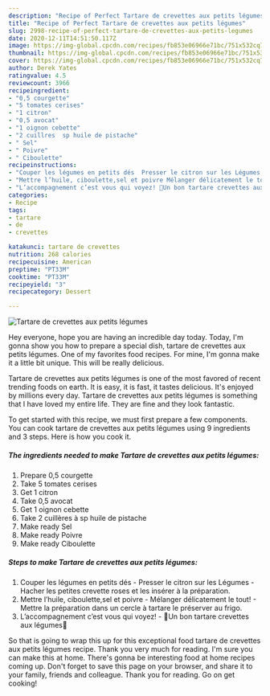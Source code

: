 ```yaml
---
description: "Recipe of Perfect Tartare de crevettes aux petits légumes"
title: "Recipe of Perfect Tartare de crevettes aux petits légumes"
slug: 2998-recipe-of-perfect-tartare-de-crevettes-aux-petits-legumes
date: 2020-12-11T14:51:50.117Z
image: https://img-global.cpcdn.com/recipes/fb853e06966e71bc/751x532cq70/tartare-de-crevettes-aux-petits-legumes-photo-principale-de-la-recette.jpg
thumbnail: https://img-global.cpcdn.com/recipes/fb853e06966e71bc/751x532cq70/tartare-de-crevettes-aux-petits-legumes-photo-principale-de-la-recette.jpg
cover: https://img-global.cpcdn.com/recipes/fb853e06966e71bc/751x532cq70/tartare-de-crevettes-aux-petits-legumes-photo-principale-de-la-recette.jpg
author: Derek Yates
ratingvalue: 4.5
reviewcount: 3966
recipeingredient:
- "0,5 courgette"
- "5 tomates cerises"
- "1 citron"
- "0,5 avocat"
- "1 oignon cebette"
- "2 cuillres  sp huile de pistache"
- " Sel"
- " Poivre"
- " Ciboulette"
recipeinstructions:
- "Couper les légumes en petits dés  Presser le citron sur les Légumes Hacher les petites crevette roses et les insérer à la préparation."
- "Mettre l’huile, ciboulette,sel et poivre Mélanger délicatement le tout!  Mettre la préparation dans un cercle à tartare le préserver au frigo."
- "L’accompagnement c’est vous qui voyez! 🍃Un bon tartare crevettes aux légumes🍃"
categories:
- Recipe
tags:
- tartare
- de
- crevettes

katakunci: tartare de crevettes 
nutrition: 268 calories
recipecuisine: American
preptime: "PT33M"
cooktime: "PT33M"
recipeyield: "3"
recipecategory: Dessert

---
```



![Tartare de crevettes aux petits légumes](https://img-global.cpcdn.com/recipes/fb853e06966e71bc/751x532cq70/tartare-de-crevettes-aux-petits-legumes-photo-principale-de-la-recette.jpg)

Hey everyone, hope you are having an incredible day today. Today, I'm gonna show you how to prepare a special dish, tartare de crevettes aux petits légumes. One of my favorites food recipes. For mine, I'm gonna make it a little bit unique. This will be really delicious.

Tartare de crevettes aux petits légumes is one of the most favored of recent trending foods on earth. It is easy, it is fast, it tastes delicious. It's enjoyed by millions every day. Tartare de crevettes aux petits légumes is something that I have loved my entire life. They are fine and they look fantastic.




To get started with this recipe, we must first prepare a few components. You can cook tartare de crevettes aux petits légumes using 9 ingredients and 3 steps. Here is how you cook it.

<!--inarticleads1-->

##### The ingredients needed to make Tartare de crevettes aux petits légumes:

1. Prepare 0,5 courgette
1. Take 5 tomates cerises
1. Get 1 citron
1. Take 0,5 avocat
1. Get 1 oignon cebette
1. Take 2 cuillères à sp huile de pistache
1. Make ready  Sel
1. Make ready  Poivre
1. Make ready  Ciboulette




<!--inarticleads2-->

##### Steps to make Tartare de crevettes aux petits légumes:

1. Couper les légumes en petits dés  - Presser le citron sur les Légumes - Hacher les petites crevette roses et les insérer à la préparation.
1. Mettre l’huile, ciboulette,sel et poivre - Mélanger délicatement le tout!  - Mettre la préparation dans un cercle à tartare le préserver au frigo.
1. L’accompagnement c’est vous qui voyez! - 🍃Un bon tartare crevettes aux légumes🍃




So that is going to wrap this up for this exceptional food tartare de crevettes aux petits légumes recipe. Thank you very much for reading. I'm sure you can make this at home. There's gonna be interesting food at home recipes coming up. Don't forget to save this page on your browser, and share it to your family, friends and colleague. Thank you for reading. Go on get cooking!
